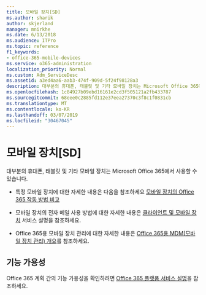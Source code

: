 ```yaml
---
title: 모바일 장치[SD]
ms.author: sharik
author: skjerland
manager: mnirkhe
ms.date: 6/13/2018
ms.audience: ITPro
ms.topic: reference
f1_keywords:
- office-365-mobile-devices
ms.service: o365-administration
localization_priority: Normal
ms.custom: Adm_ServiceDesc
ms.assetid: a3ed4aa6-aab3-474f-909d-5f24f98128a3
description: 대부분의 휴대폰, 태블릿 및 기타 모바일 장치는 Microsoft Office 365에서 사용할 수 있습니다.
ms.openlocfilehash: 1c84927b09ebd16161e2cd3f505121a2fb433787
ms.sourcegitcommit: 68eee0c2885fd112e37eea27370c3f8c1f0831cb
ms.translationtype: MT
ms.contentlocale: ko-KR
ms.lasthandoff: 03/07/2019
ms.locfileid: "30467045"
---
```

# <a name="mobile-devices-sd"></a>모바일 장치[SD]

대부분의 휴대폰, 태블릿 및 기타 모바일 장치는 Microsoft Office 365에서 사용할 수 있습니다. 
  
- 특정 모바일 장치에 대한 자세한 내용은 다음을 참조하세요 [모바일 장치의 Office 365 작동 방법 비교](https://go.microsoft.com/fwlink/p/?LinkId=282337)
    
- 모바일 장치의 전자 메일 사용 방법에 대한 자세한 내용은 [클라이언트 및 모바일 장치](../exchange-online-service-description/clients-and-mobile-devices.md) 서비스 설명을 참조하세요. 
    
- Office 365용 모바일 장치 관리에 대한 자세한 내용은 [Office 365용 MDM(모바일 장치 관리) 개요](https://go.microsoft.com/fwlink/?linkid=808602)를 참조하세요.
    
## <a name="feature-availability"></a>기능 가용성

Office 365 계획 간의 기능 가용성을 확인하려면 [Office 365 플랫폼 서비스 설명](https://technet.microsoft.com/en-us/library/office-365-platform-service-description.aspx)을 참조하세요.
  

